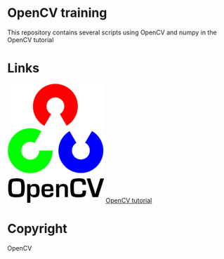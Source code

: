# OpenCV training 
This repository contains several scripts using OpenCV and numpy in the OpenCV tutorial

# Links 
![OpenCV logo](https://github.com/ZeJackOfSpades/Training_OpenCV/blob/master/Images/openCVLogo.png)
[OpenCV tutorial](https://opencv-python-tutroals.readthedocs.io/en/latest/py_tutorials/py_tutorials.html)

# Copyright
OpenCV

